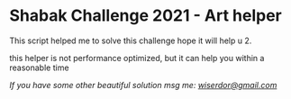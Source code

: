 # Shabak Challenge 2021 - Art helper

This script helped me to solve this challenge
hope it will help u 2.

this helper is not performance optimized, but it can help you within a reasonable time

*If you have some other beautiful solution msg me: wiserdor@gmail.com*
